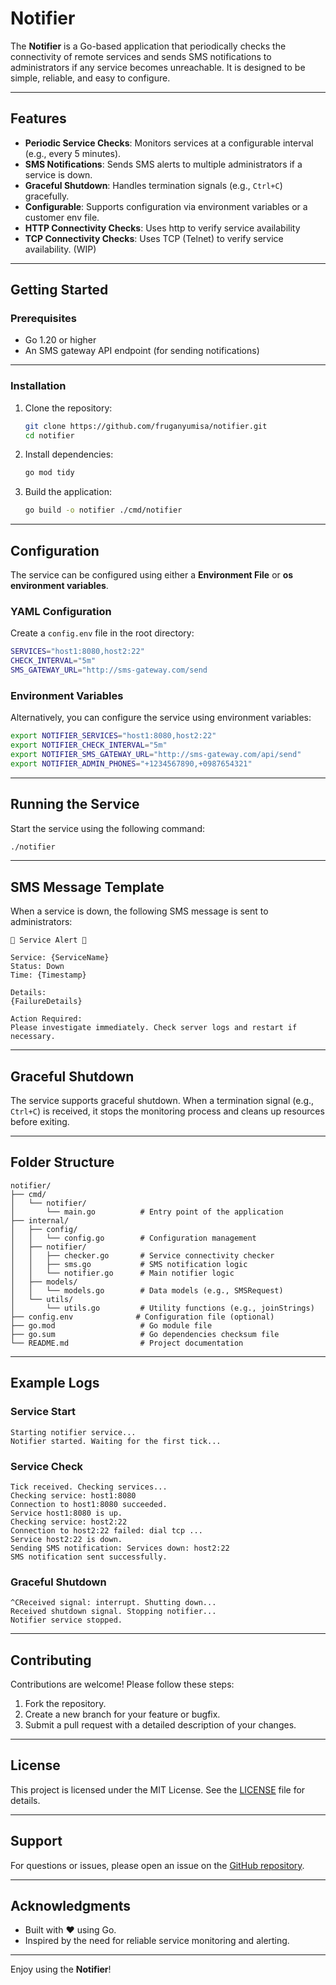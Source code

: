 # Notifier

The **Notifier** is a Go-based application that periodically checks the connectivity of remote services and sends SMS notifications to administrators if any service becomes unreachable. It is designed to be simple, reliable, and easy to configure.

---

## Features

- **Periodic Service Checks**: Monitors services at a configurable interval (e.g., every 5 minutes).
- **SMS Notifications**: Sends SMS alerts to multiple administrators if a service is down.
- **Graceful Shutdown**: Handles termination signals (e.g., `Ctrl+C`) gracefully.
- **Configurable**: Supports configuration via environment variables or a customer env file.
- **HTTP Connectivity Checks**: Uses http to verify service availability
- **TCP Connectivity Checks**: Uses TCP (Telnet) to verify service availability. (WIP)


---

## Getting Started

### Prerequisites

- Go 1.20 or higher
- An SMS gateway API endpoint (for sending notifications)

---

### Installation

1. Clone the repository:
   ```bash
   git clone https://github.com/fruganyumisa/notifier.git
   cd notifier
   ```

2. Install dependencies:
   ```bash
   go mod tidy
   ```

3. Build the application:
   ```bash
   go build -o notifier ./cmd/notifier
   ```

---

## Configuration

The service can be configured using either a **Environment File** or **os environment variables**.

### YAML Configuration

Create a `config.env` file in the root directory:

```bash
SERVICES="host1:8080,host2:22"
CHECK_INTERVAL="5m"
SMS_GATEWAY_URL="http://sms-gateway.com/send
```

### Environment Variables

Alternatively, you can configure the service using environment variables:

```bash
export NOTIFIER_SERVICES="host1:8080,host2:22"
export NOTIFIER_CHECK_INTERVAL="5m"
export NOTIFIER_SMS_GATEWAY_URL="http://sms-gateway.com/api/send"
export NOTIFIER_ADMIN_PHONES="+1234567890,+0987654321"
```

---

## Running the Service

Start the service using the following command:

```bash
./notifier
```

---

## SMS Message Template

When a service is down, the following SMS message is sent to administrators:

```
🚨 Service Alert 🚨

Service: {ServiceName}
Status: Down
Time: {Timestamp}

Details:
{FailureDetails}

Action Required:
Please investigate immediately. Check server logs and restart if necessary.
```

---

## Graceful Shutdown

The service supports graceful shutdown. When a termination signal (e.g., `Ctrl+C`) is received, it stops the monitoring process and cleans up resources before exiting.

---

## Folder Structure

```
notifier/
├── cmd/
│   └── notifier/
│       └── main.go          # Entry point of the application
├── internal/
│   ├── config/
│   │   └── config.go        # Configuration management
│   ├── notifier/
│   │   ├── checker.go       # Service connectivity checker
│   │   ├── sms.go           # SMS notification logic
│   │   └── notifier.go      # Main notifier logic
│   ├── models/
│   │   └── models.go        # Data models (e.g., SMSRequest)
│   └── utils/
│       └── utils.go         # Utility functions (e.g., joinStrings)
├── config.env              # Configuration file (optional)
├── go.mod                   # Go module file
├── go.sum                   # Go dependencies checksum file
└── README.md                # Project documentation
```

---

## Example Logs

### Service Start
```
Starting notifier service...
Notifier started. Waiting for the first tick...
```

### Service Check
```
Tick received. Checking services...
Checking service: host1:8080
Connection to host1:8080 succeeded.
Service host1:8080 is up.
Checking service: host2:22
Connection to host2:22 failed: dial tcp ...
Service host2:22 is down.
Sending SMS notification: Services down: host2:22
SMS notification sent successfully.
```

### Graceful Shutdown
```
^CReceived signal: interrupt. Shutting down...
Received shutdown signal. Stopping notifier...
Notifier service stopped.
```

---

## Contributing

Contributions are welcome! Please follow these steps:

1. Fork the repository.
2. Create a new branch for your feature or bugfix.
3. Submit a pull request with a detailed description of your changes.

---

## License

This project is licensed under the MIT License. See the [LICENSE](LICENSE) file for details.

---

## Support

For questions or issues, please open an issue on the [GitHub repository](https://github.com/fruganyumisa/notifier).

---

## Acknowledgments

- Built with ❤️ using Go.
- Inspired by the need for reliable service monitoring and alerting.

---

Enjoy using the  **Notifier**! 